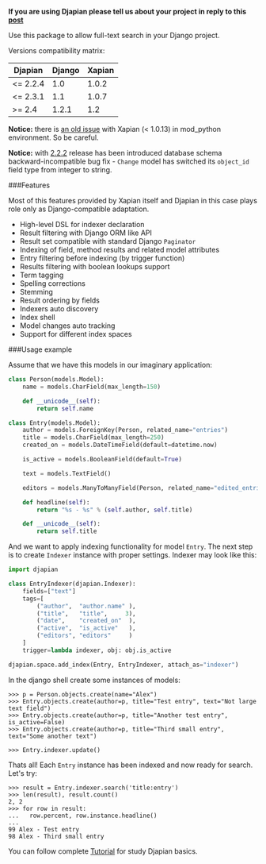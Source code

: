 **If you are using Djapian please tell us about your project in reply to this [post](http://groups.google.com/group/djapian-users/browse_thread/thread/a3005b17f199d2f9)**

Use this package to allow full-text search in your Django project.

Versions compatibility matrix:

|Djapian|Django|Xapian|
|-------|------|------|
|<= 2.2.4|1.0|1.0.2|
|<= 2.3.1|1.1|1.0.7|
|>= 2.4|1.2.1|1.2|


**Notice:** there is [an old issue](http://trac.xapian.org/ticket/185) with Xapian (< 1.0.13) in mod_python environment. So be careful.

**Notice:** with [2.2.2](ChangesInVersion020202) release has been introduced database schema backward-incompatible bug fix - `Change` model has switched its `object_id` field type from integer to string.

###Features

Most of this features provided by Xapian itself and Djapian in this case plays role only as Django-compatible adaptation.

 * High-level DSL for indexer declaration
 * Result filtering with Django ORM like API
 * Result set compatible with standard Django `Paginator`
 * Indexing of field, method results and related model attributes
 * Entry filtering before indexing (by trigger function)
 * Results filtering with boolean lookups support
 * Term tagging
 * Spelling corrections
 * Stemming
 * Result ordering by fields
 * Indexers auto discovery
 * Index shell
 * Model changes auto tracking
 * Support for different index spaces

###Usage example

Assume that we have this models in our imaginary application:
```python
class Person(models.Model):
    name = models.CharField(max_length=150)

    def __unicode__(self):
        return self.name

class Entry(models.Model):
    author = models.ForeignKey(Person, related_name="entries")
    title = models.CharField(max_length=250)
    created_on = models.DateTimeField(default=datetime.now)

    is_active = models.BooleanField(default=True)

    text = models.TextField()

    editors = models.ManyToManyField(Person, related_name="edited_entries")

    def headline(self):
        return "%s - %s" % (self.author, self.title)

    def __unicode__(self):
        return self.title
```
And we want to apply indexing functionality for model `Entry`. The next step is to create `Indexer` instance with proper settings. Indexer may look like this:
```python
import djapian

class EntryIndexer(djapian.Indexer):
    fields=["text"]
    tags=[
        ("author",  "author.name" ),
        ("title",   "title",     3),
        ("date",    "created_on"  ),
        ("active",  "is_active"   ),
        ("editors", "editors"     )
    ]
    trigger=lambda indexer, obj: obj.is_active

djapian.space.add_index(Entry, EntryIndexer, attach_as="indexer")
```
In the django shell create some instances of models:
```
>>> p = Person.objects.create(name="Alex")
>>> Entry.objects.create(author=p, title="Test entry", text="Not large text field")
>>> Entry.objects.create(author=p, title="Another test entry", is_active=False)
>>> Entry.objects.create(author=p, title="Third small entry", text="Some another text")

>>> Entry.indexer.update()
```
Thats all! Each `Entry` instance has been indexed and now ready for search. Let's try:
```
>>> result = Entry.indexer.search('title:entry')
>>> len(result), result.count()
2, 2
>>> for row in result:
...   row.percent, row.instance.headline()
... 
99 Alex - Test entry
98 Alex - Third small entry
```

You can follow complete [Tutorial]() for study Djapian basics.

